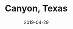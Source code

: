 ---
title: Canyon, Texas
date: 2019-04-29
category: destinations
layout: destination
update_tag: canyon
lat: 34.9372584
lng: -101.64974736
city: Canyon
state: Texas
miles: 376.9
banner: /assets/img/banners/texas/banner-amarillo.jpg
campground: Palo Duro Zipline
hookups: Full
nights: 3
cost: 75.40
review: https://www.campendium.com/palo-duro-rim-rv-campground
tags:
  - loop1
  - rv-park
---